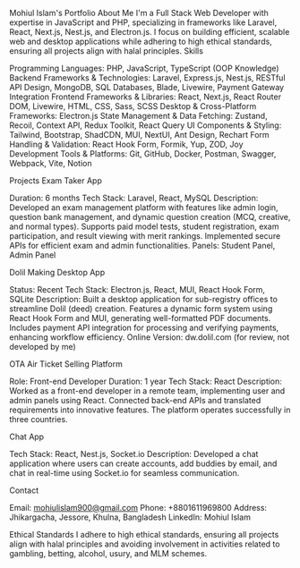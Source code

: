 Mohiul Islam's Portfolio
About Me
I'm a Full Stack Web Developer with expertise in JavaScript and PHP, specializing in frameworks like Laravel, React, Next.js, Nest.js, and Electron.js. I focus on building efficient, scalable web and desktop applications while adhering to high ethical standards, ensuring all projects align with halal principles.
Skills

Programming Languages: PHP, JavaScript, TypeScript (OOP Knowledge)
Backend Frameworks & Technologies: Laravel, Express.js, Nest.js, RESTful API Design, MongoDB, SQL Databases, Blade, Livewire, Payment Gateway Integration
Frontend Frameworks & Libraries: React, Next.js, React Router DOM, Livewire, HTML, CSS, Sass, SCSS
Desktop & Cross-Platform Frameworks: Electron.js
State Management & Data Fetching: Zustand, Recoil, Context API, Redux Toolkit, React Query
UI Components & Styling: Tailwind, Bootstrap, ShadCDN, MUI, NextUI, Ant Design, Rechart
Form Handling & Validation: React Hook Form, Formik, Yup, ZOD, Joy
Development Tools & Platforms: Git, GitHub, Docker, Postman, Swagger, Webpack, Vite, Notion

Projects
Exam Taker App

Duration: 6 months
Tech Stack: Laravel, React, MySQL
Description: Developed an exam management platform with features like admin login, question bank management, and dynamic question creation (MCQ, creative, and normal types). Supports paid model tests, student registration, exam participation, and result viewing with merit rankings. Implemented secure APIs for efficient exam and admin functionalities.
Panels: Student Panel, Admin Panel

Dolil Making Desktop App

Status: Recent
Tech Stack: Electron.js, React, MUI, React Hook Form, SQLite
Description: Built a desktop application for sub-registry offices to streamline Dolil (deed) creation. Features a dynamic form system using React Hook Form and MUI, generating well-formatted PDF documents. Includes payment API integration for processing and verifying payments, enhancing workflow efficiency.
Online Version: dw.dolil.com (for review, not developed by me)

OTA Air Ticket Selling Platform

Role: Front-end Developer
Duration: 1 year
Tech Stack: React
Description: Worked as a front-end developer in a remote team, implementing user and admin panels using React. Connected back-end APIs and translated requirements into innovative features. The platform operates successfully in three countries.

Chat App

Tech Stack: React, Nest.js, Socket.io
Description: Developed a chat application where users can create accounts, add buddies by email, and chat in real-time using Socket.io for seamless communication.

Contact

Email: mohiulislam900@gmail.com
Phone: +8801611969800
Address: Jhikargacha, Jessore, Khulna, Bangladesh
LinkedIn: Mohiul Islam

Ethical Standards
I adhere to high ethical standards, ensuring all projects align with halal principles and avoiding involvement in activities related to gambling, betting, alcohol, usury, and MLM schemes.
